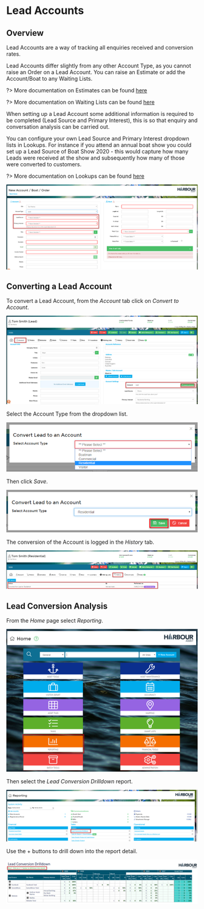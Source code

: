 # Lead Accounts

## Overview

Lead Accounts are a way of tracking all enquiries received and conversion rates.  

Lead Accounts differ slightly from any other Account Type, as you cannot raise an Order on a Lead Account.  You can raise an Estimate or add the Account/Boat to any Waiting Lists.

?> More documentation on Estimates can be found [here](AccountsOrdersPayments/Estimates.md)

?> More documentation on Waiting Lists can be found [here](AssetsOccupancy/WaitingLists.md)

When setting up a Lead Account some additional information is required to be completed (Lead Source and Primary Interest), this is so that enquiry and conversation analysis can be carried out.

You can configure your own Lead Source and Primary Interest dropdown lists in Lookups.  For instance if you attend an annual boat show you could set up a Lead Source of Boat Show 2020 - this would capture how many Leads were received at the show and subsequently how many of those were converted to customers.

?> More documentation on Lookups can be found [here](Administration/Lookups.md)

![image-20200518153520436](image-20200518153520436.png)

## Converting a Lead Account

To convert a Lead Account, from the *Account* tab click on *Convert to Account*.

![image-20200518155101773](image-20200518155101773.png)

Select the Account Type from the dropdown list.

![image-20200518155535423](image-20200518155535423.png)

Then click *Save*.

![image-20200518155623734](image-20200518155623734.png)

The conversion of the Account is logged in the *History* tab.

![image-20200518155743692](image-20200518155743692.png)

## Lead Conversion Analysis

From the *Home* page select *Reporting*.

![image-20200518160122299](image-20200518160122299.png)

Then select the *Lead Conversion Drilldown* report.

![image-20200518160314869](image-20200518160314869.png)

Use the + buttons to drill down into the report detail.

![image-20200518161543206](image-20200518161543206.png)